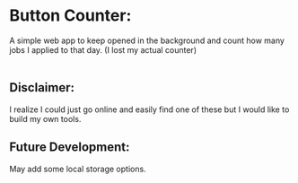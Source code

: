 # Button Counter:

A simple web app to keep opened in the background and count how many jobs I applied to that day. (I lost my actual counter)
<br/>
<br/>

## Disclaimer:

I realize I could just go online and easily find one of these but I would like to build my own tools.

## Future Development:

May add some local storage options.
